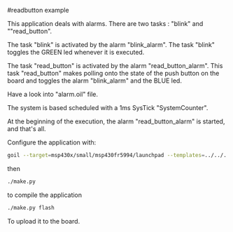 #readbutton example

This application deals with alarms.
There are two tasks : "blink" and ""read_button".

The task "blink" is activated by the alarm "blink_alarm".
The task "blink" toggles the GREEN led whenever it is executed.

The task "read_button" is activated by the alarm "read_button_alarm".
This task "read_button" makes polling onto the state of the push button on the board and toggles the alarm "blink_alarm" and the BLUE led.

Have a look into "alarm.oil" file.

The system is based scheduled with a 1ms SysTick "SystemCounter".

At the beginning of the execution, the alarm "read_button_alarm" is started, and that's all.
 
Configure the application with:

```sh
goil --target=msp430x/small/msp430fr5994/launchpad --templates=../../../../../../goil/templates/ readbutton.oil
```

then

```sh
./make.py
```

to compile the application

```sh
./make.py flash
```

To upload it to the board.
